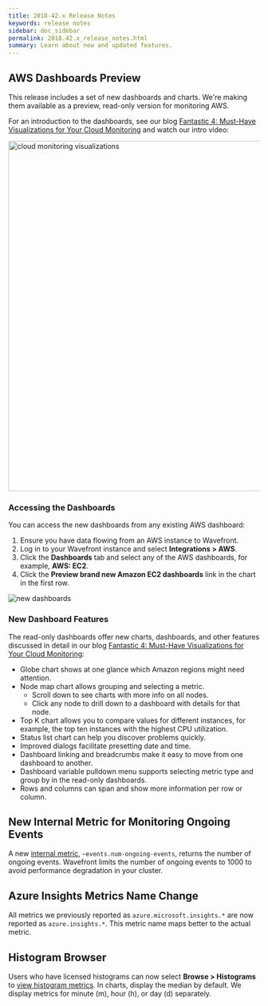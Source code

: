 ```yaml
---
title: 2018-42.x Release Notes
keywords: release notes
sidebar: doc_sidebar
permalink: 2018.42.x_release_notes.html
summary: Learn about new and updated features.
---
```


## AWS Dashboards Preview

This release includes a set of new dashboards and charts. We're making them available as a preview, read-only version for monitoring AWS.

For an introduction to the dashboards, see our blog [Fantastic 4: Must-Have Visualizations for Your Cloud Monitoring](https://www.wavefront.com/holistic-cloud-monitoring/) and watch our intro video:

<p><a href="https://youtu.be/SWd84nFEJxU"><img src="/images/v_cloud_monitoring.png" style="width: 700px;" alt="cloud monitoring visualizations"/></a>
</p>

### Accessing the Dashboards

You can access the new dashboards from any existing AWS dashboard:
1. Ensure you have data flowing from an AWS instance to Wavefront.
2. Log in to your Wavefront instance and select **Integrations > AWS**.
3. Click the **Dashboards** tab and select any of the AWS dashboards, for example, **AWS: EC2**.
4. Click the **Preview brand new Amazon EC2 dashboards** link in the chart in the first row.

![new dashboards](images/new_dashboards.png)

### New Dashboard Features

The read-only dashboards offer new charts, dashboards, and other features discussed in detail in our blog [Fantastic 4: Must-Have Visualizations for Your Cloud Monitoring](https://www.wavefront.com/holistic-cloud-monitoring/):
* Globe chart shows at one glance which Amazon regions might need attention.
* Node map chart allows grouping and selecting a metric.
  - Scroll down to see charts with more info on all nodes.
  - Click any node to drill down to a dashboard with details for that node.
* Top K chart allows you to compare values for different instances, for example, the top ten instances with the highest CPU utilization.
* Status list chart can help you discover problems quickly.
* Improved dialogs facilitate presetting date and time.
* Dashboard linking and breadcrumbs make it easy to move from one dashboard to another.
* Dashboard variable pulldown menu supports selecting metric type and group by in the read-only dashboards.
* Rows and columns can span and show more information per row or column.

## New  Internal Metric for Monitoring Ongoing Events

A new [internal metric](wavefront_monitoring.html#wavefront-internal-metrics-overview), `~events.num-ongoing-events`, returns the number of ongoing events. Wavefront limits the number of ongoing events to 1000 to avoid performance degradation in your cluster.

## Azure Insights Metrics Name Change

All metrics we previously reported as `azure.microsoft.insights.*` are now reported as `azure.insights.*`. This metric name maps better to the actual metric.

## Histogram Browser

Users who have licensed histograms can now select **Browse > Histograms** to [view histogram metrics](proxies_histograms.html#viewing-histogram-metrics). In charts, display the median by default. We display metrics for minute (m), hour (h), or day (d) separately.
